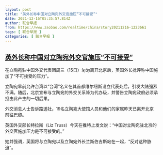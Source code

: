 ```yaml
---
layout: post
title: "英外长称中国对立陶宛外交官施压“不可接受”"
date: 2021-12-16T05:35:57.814Z
author: 联合早报
from: https://www.zaobao.com/realtime/china/story20211216-1223661
tags: [ 联合早报 ]
categories: [ 联合早报 ]
---
```

<!--1639658820000-->
[英外长称中国对立陶宛外交官施压“不可接受”](https://www.zaobao.com/realtime/china/story20211216-1223661)
------

<div>
<p>在立陶宛驻中国外交代表团周三（15日）匆匆离开北京后，英国外长批评称中国施加了“不可接受的压力”。</p><p>立陶宛早前允许台湾以“台湾”名义在其首都维尔纽斯设立代表处后，引发大陆强烈不满。随后，北京宣布与立陶宛的外交关系降为代办级，并警告立陶宛政府必须承担由此产生的一切后果。</p><p>外交消息人士告诉路透社，19名立陶宛大使馆人员和他们的家属昨天已离开北京前往巴黎。</p><section id="imu"><div id="dfp-ad-imu1">        </div></section><p>英国外交部长特拉斯（Liz Truss）今天在推特上发文说：“中国对立陶宛驻北京的外交官施加压力是不可接受的。”</p><p>她并强调，英国将与立陶宛以及立陶宛外长兰斯伯吉斯站在一起，“反对这种胁迫”。<br>&nbsp;</p>      <div class="cx_paywall_placeholder" id="sph_cdp_40"></div>
</div>
